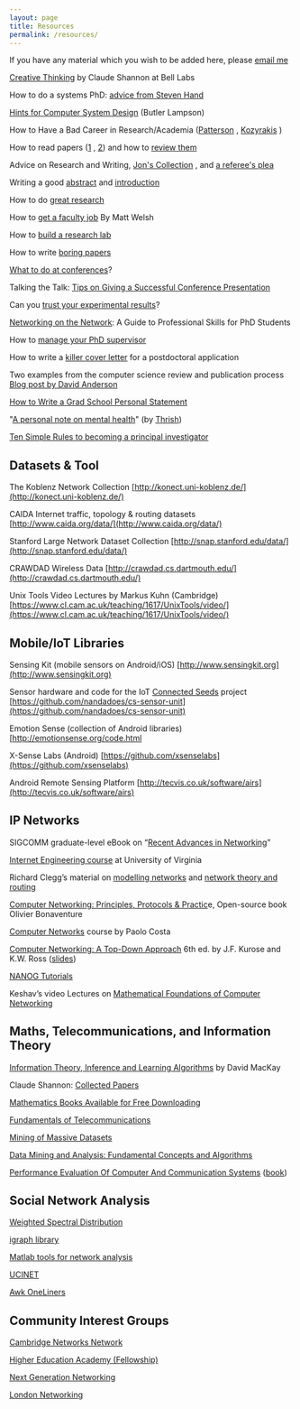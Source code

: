 ```yaml
---
layout: page
title: Resources
permalink: /resources/
---
```


If you have any material which you wish to be added here, please [email me](mailto:h.haddadi@imperial.ac.uk)

[Creative Thinking](http://www1.ece.neu.edu/~naderi/Claude%20Shannon.html) by Claude Shannon at Bell Labs

How to do a systems PhD: [advice from Steven Hand](http://www.cl.cam.ac.uk/research/srg/netos/eurosys11dw/keynote/StevenHand.pdf)

[Hints for Computer System Design](http://research.microsoft.com/en-us/um/people/blampson/33-Hints/WebPage.html) (Butler Lampson)

How to Have a Bad Career in Research/Academia ([Patterson](http://www.cs.berkeley.edu/%7Epattrsn/talks/BadCareer.pdf) , [Kozyrakis](http://csl.stanford.edu/%7Echristos/publications/BadCareer.pdf) )

How to read papers ([1](http://www.cs.columbia.edu/%7Ehgs/netbib/efficientReading.pdf) , [2](http://blizzard.cs.uwaterloo.ca/keshav/home/Papers/data/07/paper-reading.pdf)) and how to [review them](http://www.icir.org/mallman/pubs/All08a/All08a.pdf)

Advice on Research and Writing, [Jon's Collection](http://www.cl.cam.ac.uk/%7Ejac22/advice.html) , and [a referee's plea](http://www.icir.org/mallman/plea.txt)

Writing a good [abstract](https://users.ece.cmu.edu/%7Ekoopman/essays/abstract.html) and [introduction](http://www.cs.columbia.edu/%7Ehgs/etc/intro-style.html)

How to do [great research](http://greatresearch.org/)

How to [get a faculty job](http://matt-welsh.blogspot.co.uk/2012/12/how-to-get-faculty-job-part-1.html) By  Matt Welsh

How to [build a research lab](https://www.cifar.ca/cifarnews/2018/08/01/how-to-build-a-research-lab)

How to write [boring papers](http://www.philippeweil.com/links/BoringWriting.pdf)

[What to do at conferences](http://homes.cs.washington.edu/%7Emernst/advice/conference-attendance.html)?

Talking the Talk: [Tips on Giving a Successful Conference Presentation](http://www.apa.org/science/about/psa/2010/04/presentation.aspx)

Can you [trust your experimental results](http://evaluate.inf.usi.ch/sites/default/files/EvaluateCollaboratoryTR1.pdf)?

[Networking on the Network](http://vlsicad.ucsd.edu/Research/Advice/network.html): A Guide to Professional Skills for PhD Students

How to [manage your PhD supervisor](https://www.timeshighereducation.com/blog/how-manage-your-phd-supervisor)

How to write a [killer cover letter](https://www.asbmb.org/asbmbtoday/asbmbtoday_article.aspx?id=48927) for a postdoctoral application

Two examples from the computer science review and publication process [Blog post by David Anderson](https://da-data.blogspot.co.uk/2013/01/two-examples-from-computer-science.html)

[How to Write a Grad School Personal Statement](http://www.pl-enthusiast.net/2022/10/03/how-to-write-a-grad-school-personal-statement/) 

"[A personal note on mental health](https://thrish.org/for-phd-students-a-personal-note-on-mental-health)" (by [Thrish](https://thrish.org/research-team/thrish))

[Ten Simple Rules to becoming a principal investigator](https://journals.plos.org/ploscompbiol/article?id=10.1371/journal.pcbi.1007448)

## Datasets & Tool

The Koblenz Network Collection [http://konect.uni-koblenz.de/](http://konect.uni-koblenz.de/)

CAIDA Internet traffic, topology & routing datasets [http://www.caida.org/data/](http://www.caida.org/data/)

Stanford Large Network Dataset Collection [http://snap.stanford.edu/data/](http://snap.stanford.edu/data/)

CRAWDAD Wireless Data [http://crawdad.cs.dartmouth.edu/](http://crawdad.cs.dartmouth.edu/)

Unix Tools Video Lectures by Markus Kuhn (Cambridge) [https://www.cl.cam.ac.uk/teaching/1617/UnixTools/video/](https://www.cl.cam.ac.uk/teaching/1617/UnixTools/video/)

## Mobile/IoT Libraries

Sensing Kit (mobile sensors on Android/iOS) [http://www.sensingkit.org](http://www.sensingkit.org)

Sensor hardware and code for the IoT [Connected Seeds](http://www.connectedseeds.org/) project [https://github.com/nandadoes/cs-sensor-unit](https://github.com/nandadoes/cs-sensor-unit)

Emotion Sense (collection of Android libraries) [http://emotionsense.org/code.html

X-Sense Labs (Android) [https://github.com/xsenselabs](https://github.com/xsenselabs)

Android Remote Sensing Platform [http://tecvis.co.uk/software/airs](http://tecvis.co.uk/software/airs)

## IP Networks

SIGCOMM graduate-level eBook on “[Recent Advances in Networking](http://www.sigcomm.org/content/ebook)”

[Internet Engineering course](http://www.cs.virginia.edu/%7Ecs458/) at University of Virginia

Richard Clegg’s material on [modelling networks](http://www.richardclegg.org/modelling_networks) and [network theory and routing](http://www.richardclegg.org/networks_II)

[Computer Networking: Principles, Protocols & Practic](http://cnp3bis.info.ucl.ac.be/)e, Open-source book Olivier Bonaventure

[Computer Networks](http://www.doc.ic.ac.uk/%7Ecosta/courses_cn.html) course by Paolo Costa

[Computer Networking: A Top-Down Approach](http://www.awl.com/kurose-ross) 6th ed. by J.F. Kurose and K.W. Ross ([slides](http://www-net.cs.umass.edu/kurose-ross-ppt-6e/))

[NANOG Tutorials](http://www.nanog.org/resources/tutorials/)

Keshav’s video Lectures on [Mathematical Foundations of Computer Networking](http://blizzard.cs.uwaterloo.ca/keshav/home/Papers/data/12/book.htm)

## Maths, Telecommunications, and Information Theory

[Information Theory, Inference and Learning Algorithms](http://www.inference.phy.cam.ac.uk/mackay/itila/) by David MacKay

Claude Shannon: [Collected Papers](http://www2.research.att.com/%7Enjas/doc/shannon.html)

[Mathematics Books Available for Free Downloading](http://www.math.upenn.edu/%7Ewilf/)

[Fundamentals of Telecommunications](http://www.ie.itcr.ac.cr/acotoc/Maestria_en_Computacion/Sistemas_de_Comunicacion_II/Material/Biblio5.pdf)

[Mining of Massive Datasets](http://infolab.stanford.edu/%7Eullman/mmds.html)

[Data Mining and Analysis: Fundamental Concepts and Algorithms](http://www.dataminingbook.info/)

[Performance Evaluation Of Computer And Communication Systems](http://perfeval.epfl.ch/) ([book](http://moodle.epfl.ch/file.php/228/perf2011.pdf))

## Social Network Analysis

[Weighted Spectral Distribution](http://www.cl.cam.ac.uk/research/srg/netos/masts/wsd.html)

[igraph library](http://igraph.sourceforge.net/)

[Matlab tools for network analysis](http://strategic.mit.edu/downloads.php?page=matlab_networks)

[UCINET  
](http://www.analytictech.com/ucinet/)

[Awk OneLiners](http://www.eecs.qmul.ac.uk/%7Ehamed/misc/awk1line.txt)

## Community Interest Groups

[Cambridge Networks Network](http://www.cnn.group.cam.ac.uk/)

[Higher Education Academy (Fellowship)  
](https://www.heacademy.ac.uk/)

[Next Generation Networking](http://coseners.net/)

[London Networking](http://www.london-networking.org/)
